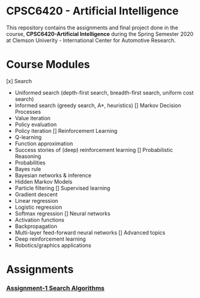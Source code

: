 # CPSC6420 - Artificial Intelligence

This repository contains the assignments and final project done in the course, **CPSC6420-Artificial Intelligence** during the Spring Semester 2020 at Clemson Univerity - International Center for Automotive Research.

# Course Modules
[x] Search
  - Uniformed search (depth-first search, breadth-first search, uniform cost search)
  - Informed search (greedy search, A*, heuristics) 
[] Markov Decision Processes
  - Value iteration
  - Policy evaluation
  - Policy iteration
[] Reinforcement Learning
  - Q-learning
  - Function approximation
  - Success stories of (deep) reinforcement learning 
[] Probabilistic Reasoning
  - Probabilities
  - Bayes rule
  - Bayesian networks & inference
  - Hidden Markov Models
  - Particle filtering
[] Supervised learning
  - Gradient descent
  - Linear regression
  - Logistic regression
  - Softmax regression
[] Neural networks
  - Activation functions
  - Backpropagation
  - Multi-layer feed-forward neural networks
[] Advanced topics
  - Deep reinforcement learning
  - Robotics/graphics applications

# Assignments
### [Assignment-1 Search Algorithms](https://github.com/Huzefa-Kagalwala/CPSC642-Artificial-Intelligence/tree/master/1-Search%20Algorithms)
